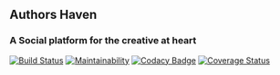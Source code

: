 ## Authors Haven
### A Social platform for the creative at heart
[![Build Status](https://travis-ci.com/wangonya/Authors-Haven.svg?branch=master)](https://travis-ci.com/wangonya/Authors-Haven) [![Maintainability](https://api.codeclimate.com/v1/badges/38fcb4c1a89e9236044e/maintainability)](https://codeclimate.com/github/wangonya/Authors-Haven/maintainability) [![Codacy Badge](https://api.codacy.com/project/badge/Grade/8af720c92b6048f989e8a7780486ed57)](https://www.codacy.com/app/wangonya/Authors-Haven?utm_source=github.com&amp;utm_medium=referral&amp;utm_content=wangonya/Authors-Haven&amp;utm_campaign=Badge_Grade) [![Coverage Status](https://coveralls.io/repos/github/wangonya/Authors-Haven/badge.svg?branch=master)](https://coveralls.io/github/wangonya/Authors-Haven?branch=master)
